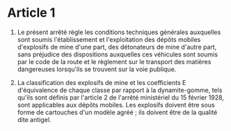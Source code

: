 # Article 1

1. Le présent arrêté règle les conditions techniques générales auxquelles sont soumis l'établissement et l'exploitation des dépôts mobiles d'explosifs de mine d'une part, des détonateurs de mine d'autre part, sans préjudice des dispositions auxquelles ces véhicules sont soumis par le code de la route et le règlement sur le transport des matières dangereuses lorsqu'ils se trouvent sur la voie publique.

2. La classification des explosifs de mine et les coefficients E d'équivalence de chaque classe par rapport à la dynamite-gomme, tels qu'ils sont définis par l'article 2 de l'arrêté ministériel du 15 février 1928, sont applicables aux dépôts mobiles. Les explosifs doivent être sous forme de cartouches d'un modèle agréé ; ils doivent être de la qualité dite antigel.
